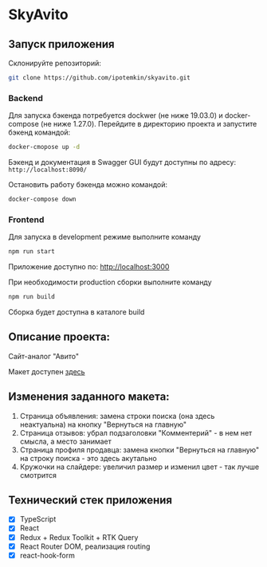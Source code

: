 # SkyAvito

## Запуск приложения

Склонируйте репозиторий:

```sh
git clone https://github.com/ipotemkin/skyavito.git
```

### Backend

Для запуска бэкенда потребуется dockwer (не ниже 19.03.0) и docker-compose (не ниже 1.27.0).
Перейдите в директорию проекта и запустите бэкенд командой:

```sh
docker-cmopose up -d
```

Бэкенд и документация в Swagger GUI будут доступны по адресу: `http://localhost:8090/`

Остановить работу бэкенда можно командой:

```sh
docker-compose down
```

### Frontend

Для запуска в development режиме выполните команду

```sh
npm run start
```

Приложение доступно по: [http://localhost:3000](http://localhost:3000)

При необходимости production сборки выполните команду

```sh
npm run build
```

Сборка будет доступна в каталоге build


## Описание проекта:

Сайт-аналог "Авито"

Макет доступен [здесь](https://www.figma.com/file/ISqzPS7Sym7V004jFo5buE/%D0%A1%D0%B0%D0%B9%D1%82-%D0%B0%D0%BD%D0%B0%D0%BB%D0%BE%D0%B3-%D0%90%D0%B2%D0%B8%D1%82%D0%BE?node-id=0%3A1&t=TkHwMTtpkVn5B1xD-0)

## Изменения заданного макета:

1. Страница объявления: замена строки поиска (она здесь неактуальна) на кнопку "Вернуться на главную"
2. Страница отзывов: убрал подзаголовки "Комментерий" - в нем нет смысла, а место занимает
3. Страница профиля продавца: замена кнопки "Вернуться на главную" на строку поиска - это здесь акутально
4. Кружочки на слайдере: увеличил размер и изменил цвет - так лучше смотрится

## Технический стек приложения

- [x] TypeScript
- [x] React
- [x] Redux + Redux Toolkit + RTK Query
- [x] React Router DOM, реализация routing
- [x] react-hook-form
